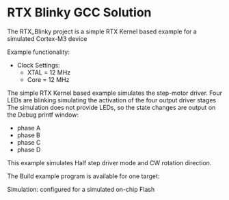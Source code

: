 # RTX Blinky GCC Solution

The RTX_Blinky project is a simple RTX Kernel based example
for a simulated Cortex-M3 device

Example functionality:
 - Clock Settings:
   - XTAL    =  12 MHz
   - Core    =  12 MHz

The simple RTX Kernel based example simulates the step-motor
driver. Four LEDs are blinking simulating the activation of
the four output driver stages
The simulation does not provide LEDs, so the state changes
are output on the Debug printf window:

- phase A
- phase B
- phase C
- phase D

This example simulates Half step driver mode and
CW rotation direction.


The Build example program is available for one target:

  Simulation:          configured for a simulated on-chip Flash

